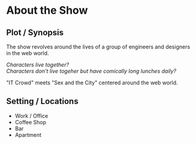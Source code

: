 About the Show
================

Plot / Synopsis
-----------------
The show revolves around the lives of a group of engineers and designers in the web world. 
  
  
*Characters live together?*  
*Characters don't live togeher but have comically long lunches daily?*  
  
"IT Crowd" meets "Sex and the City" centered around the web world.  
  
Setting / Locations
--------------------
+ Work / Office
+ Coffee Shop
+ Bar
+ Apartment 
